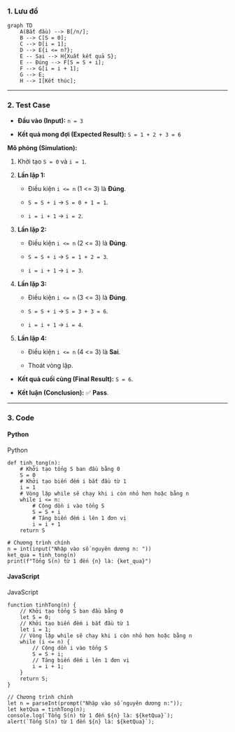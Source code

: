 ### **1. Lưu đồ**


```mermaid
graph TD
    A(Bắt đầu) --> B[/n/];
    B --> C[S = 0];
    C --> D[i = 1];
    D --> E{i <= n?};
    E -- Sai --> H{Xuất kết quả S};
    E -- Đúng --> F[S = S + i];
    F --> G[i = i + 1];
    G --> E;
    H --> I[Kết thúc];
```

---

### **2. Test Case**

- **Đầu vào (Input):** `n = 3`
    
- **Kết quả mong đợi (Expected Result):** `S = 1 + 2 + 3 = 6`
    

**Mô phỏng (Simulation):**

1. Khởi tạo `S = 0` và `i = 1`.
    
2. **Lần lặp 1:**
    
    - Điều kiện `i <= n` (1 <= 3) là **Đúng**.
        
    - `S = S + i` -> `S = 0 + 1 = 1`.
        
    - `i = i + 1` -> `i = 2`.
        
3. **Lần lặp 2:**
    
    - Điều kiện `i <= n` (2 <= 3) là **Đúng**.
        
    - `S = S + i` -> `S = 1 + 2 = 3`.
        
    - `i = i + 1` -> `i = 3`.
        
4. **Lần lặp 3:**
    
    - Điều kiện `i <= n` (3 <= 3) là **Đúng**.
        
    - `S = S + i` -> `S = 3 + 3 = 6`.
        
    - `i = i + 1` -> `i = 4`.
        
5. **Lần lặp 4:**
    
    - Điều kiện `i <= n` (4 <= 3) là **Sai**.
        
    - Thoát vòng lặp.
        

- **Kết quả cuối cùng (Final Result):** `S = 6`.
    
- **Kết luận (Conclusion):** ✅ **Pass**.
    

---

### **3. Code**

#### **Python**

Python

```
def tinh_tong(n):
    # Khởi tạo tổng S ban đầu bằng 0
    S = 0
    # Khởi tạo biến đếm i bắt đầu từ 1
    i = 1
    # Vòng lặp while sẽ chạy khi i còn nhỏ hơn hoặc bằng n
    while i <= n:
        # Cộng dồn i vào tổng S
        S = S + i
        # Tăng biến đếm i lên 1 đơn vị
        i = i + 1
    return S

# Chương trình chính
n = int(input("Nhập vào số nguyên dương n: "))
ket_qua = tinh_tong(n)
print(f"Tổng S(n) từ 1 đến {n} là: {ket_qua}")

```

#### **JavaScript**

JavaScript

```
function tinhTong(n) {
    // Khởi tạo tổng S ban đầu bằng 0
    let S = 0;
    // Khởi tạo biến đếm i bắt đầu từ 1
    let i = 1;
    // Vòng lặp while sẽ chạy khi i còn nhỏ hơn hoặc bằng n
    while (i <= n) {
        // Cộng dồn i vào tổng S
        S = S + i;
        // Tăng biến đếm i lên 1 đơn vị
        i = i + 1;
    }
    return S;
}

// Chương trình chính
let n = parseInt(prompt("Nhập vào số nguyên dương n:"));
let ketQua = tinhTong(n);
console.log(`Tổng S(n) từ 1 đến ${n} là: ${ketQua}`);
alert(`Tổng S(n) từ 1 đến ${n} là: ${ketQua}`);
```